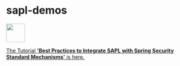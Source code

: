 # sapl-demos
<img height="50px" src="https://travis-ci.org/heutelbeck/sapl-demos.svg?branch=master" /><br/>


[The Tutorial **'Best Practices to Integrate SAPL with Spring Security Standard Mechanisms'** is here.](https://github.com/heutelbeck/sapl-demos/blob/master/docs/src/asciidoc/howTo.adoc)
